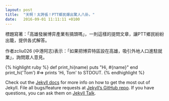 ```yaml
---
layout: post
title:  "天啊！太誇張！PTT鄉民爆出驚人八卦。"
date:   2016-09-01 11:11:11 +0100
---
```


標題寫著：「高雄發展博弈產業有搞頭嗎」，一則這樣的提問文章，讓PTT鄉民紛紛出籠，提供各式解答。

作者zcliu026 (中港阿志)表示：「如果把博弈特區設在高雄，吸引外地人口進駐就業」，詢問眾人意見。


{% highlight ruby %}
def print_hi(name)
  puts "Hi, #{name}"
end
print_hi('Tom')
#=> prints 'Hi, Tom' to STDOUT.
{% endhighlight %}

Check out the [Jekyll docs][jekyll-docs] for more info on how to get the most out of Jekyll. File all bugs/feature requests at [Jekyll’s GitHub repo][jekyll-gh]. If you have questions, you can ask them on [Jekyll Talk][jekyll-talk].

[jekyll-docs]: http://jekyllrb.com/docs/home
[jekyll-gh]:   https://github.com/jekyll/jekyll
[jekyll-talk]: https://talk.jekyllrb.com/
